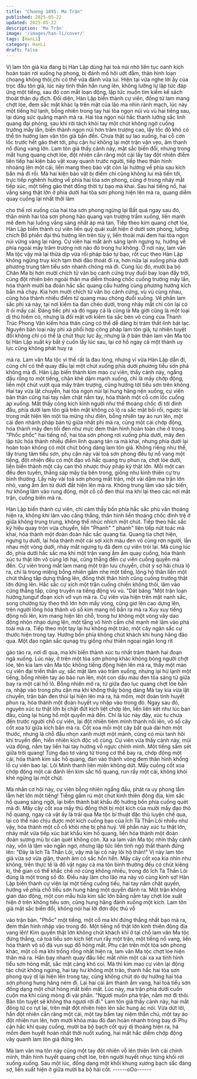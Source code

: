 ```yaml
---
title: "Chương 1895: Ma Trận"
published: 2025-05-22
updated: 2025-05-22
description: 'Ma Trận'
image: '/images/han-li/cover/'
tags: [HanLi]
category: HanLi
draft: false
---
```


Vị lam tôn giả kia đang bị Hàn Lập dùng hai toà núi nhỏ liên tục
oanh kích hoàn toàn rơi xuống hạ phong, bị đánh mồ hôi ướt
đẫm, thân hình loạn choạng không thôi,chỉ có thể vừa đánh vừa
lui. Hiện tại vừa nghe lời ấy của trọc đầu tôn giả, lúc này tinh thần
hắn rung lên, không lưỡng lự lập tức đáp ứng một tiếng, sau đó
con mắt loạn động, lập tức muốn tìm kiếm kế sách thoát thân dụ
địch.
Đối diện, Hàn Lập biến thành cự viên, đồng tử lam mang chợt lóe,
đem sắc mặt khác lạ trên mặt của lão ma nhìn rành mạch, lúc này
một tiếng hừ lạnh, bỗng nhiên trong tay hai tòa ngọn núi vù vù hai
tiếng sau, lại dùng sức quăng mạnh mà ra.
Hai tòa ngọn núi hắc thanh lưỡng sắc linh quang đại phóng, sau
khi rời tách khỏi tay một chút không ngờ cuồng trướng mấy lần,
biến thành ngọn núi hơn trăm trượng cao, lấy tốc độ khó có thể
tin hướng lam văn tôn giả bắn đến.
Chưa thật sự lao xuống, hai cỗ cơn lốc trước hết gào thét tới, phụ
cận hư không lại một trận vặn vẹo, âm thanh nổ đùng vang lớn.
Lam tôn giả thấy cảnh này, mặt sắc biến đổi, nhưng trong mắt
hung quang chợt lóe, đột nhiên cắn răng một cái lấy tay đột nhiên
điểm liên tiếp hai kiện bảo vật xoay quanh trước người, tiếp theo
thân hình nhoáng lên một cái, liền mang theo bảo vật còn lại
hướng về phía sau kích bắn mà đi rồi.
Mà hai kiện bảo vật bị điểm chỉ cũng không lui mà tiến tới, trực
tiếp nghênh hướng về phía hai tòa sơn phong, cũng ở trong nháy
mắt tiếp xúc, một tiếng gào thét đồng thời tự bạo mà khai.
Sau hai tiếng nổ, hai vầng sáng thật lớn ở phía dưới hai tòa sơn
phong hiện lên mà ra, quang diễm quay cuồng lại nhất thời làm

cho thế rơi xuống của hai tòa sơn phong ngừng lại
Bất quá ngay sau đó, thân mình hai tòa sơn phong hào quang
vạn trượng trầm xuống, liền mạnh mẽ đem hai luồng vầng sáng
nhất áp mà tan.
Tiếp theo kim quang chợt lóe, Hàn Lập biến thành cự viên liền
quỷ quái xuất hiện ở dưới sơn phong, lưỡng chích Bồ phiến đại
thủ hướng lên trên tùy ý, liền thoải mái đem hai tòa ngọn núi vững
vàng lại nâng.
Cự viên hai mắt ánh sáng lạnh ngưng tụ, hướng về phía ngoài
mấy trăm trượng nơi nào đó trong hư không.
Ở nơi này, lam văn Ma tộc vậy mà lại thừa dịp vừa rồi pháp bảo
tự bạo, rốt cục theo Hàn Lập không ngừng truy kích tạm thời đào
thoát đi ra, hơn nữa lại xuống phía dưới phương trung tâm tiểu
sơn nhanh chóng mà đi.
Cùng lúc đó, mười ba bộ Chân Ma bị hơn mười chích tử văn bọ
cánh cứng truy đuồi bay loạn đầy trời, cũng đột nhiên bên ngoài
thân ma diễm thoáng chốc cuồng trướng mấy lần, hóa thành
mười ba đoàn hắc sắc quang cầu hướng cùng phương hướng
kích bắn mà chạy.
Kia hơn mười chích tử văn bọ cánh cứng, vù vù cùng nhau, cũng
hóa thành nhiều điểm tử quang mau chóng đuổi xuống.
Về phần lam sắc phi xà này, tại nơi kiếm tia đan chéo dưới, trong
nháy mắt chỉ còn lại có ít ỏi mấy cái.
Đáng tiếc phi xà đó ngay cả là cũng là Ma giới cũng là một loại dị
thú hiếm có, nhưng là đối mặt với kiếm tia sắc bén vô cùng của
Thanh Trúc Phong Vân kiếm hóa thân cũng có thể dễ dàng bị
trảm thất linh bát lạc.
Nguyên bản loại này phi xà phối hợp công pháp lam tôn giả, tự
nhiên tuyệt đối không chỉ có thể là chút thực lực ấy, nhưng là ở
bản thân lam văn Ma tộc bị Hàn Lập xuất kỳ bất ý cuốn lấy lúc
sau, lại cơ hồ ngay cả một thành uy lực cũng không phát huy ra

mà ra.
Lam văn Ma tộc vì thế rất là đau lòng, nhưng vì vừa Hàn Lập dẫn
đi, cũng chỉ có thể quay đầu lại một chút xuống phía dưới phương
tiểu sơn phá không mà đi.
Hàn Lập biến thành kim mao cự viên, thấy cảnh này, ngẩng đầu
rống to một tiếng, chân khẽ dậm mạnh xuống, chỉ là mấy chớp
động, liền một chút vượt qua mấy trăm trượng, cũng hướng tới
tiểu sơn trên không.
Hai tay vừa lật chuyển, hai tòa ngọn núi lại hung hăng nện xuống,
cự viên bản thân cũng hai tay nắm chặt nắm tay, hóa thành một
cỗ cơn lốc cuồng áp xuống.
Mắt thấy công kích kinh người như thế thoáng chốc đi tới đỉnh
đầu, phía dưới lam tôn giả trên mặt không có lộ ra sắc mặt bối rối,
ngược lại trong mắt hiện lên một tia mừng như điên, bỗng nhiên
tay áo run lên, một cái đen nhánh pháp bàn từ giữa nhất phi mà
ra, cũng một cái chớp động, hóa thành mây đen tối đen như mực
đem thân hình hoàn toàn che ở trong.
"Phốc phốc" hai tiếng nổ, hai tòa sơn phong rơi xuống phía dưới,
mây đen lập tức hóa thành nhiều điểm linh quang tản ra mà khai,
nhưng phía dưới lại hoàn toàn không có một chút bóng dáng lam
tôn giả.
Không riêng như thế, lấy trung tâm tiểu sơn, phụ cận này vài toà
sơn phong đều tự nổ vang một tiếng, đột nhiên đều có một đạo vô
hắc quang trụ phun ra, chợt lóe dưới, liền biến thành một cây can
thô nhược thủy pháp kỳ thật lớn.
Mỗi một can đều đen tuyền, thẳng sáp mây tía bên trong, giống
như kình thiên cự trụ bình thường.
Lấy này vài toà sơn phong mắt trận, một vài dặm ma trận lớn nhỏ,
vang ầm ầm từ dưới đất hiện lên mà ra.
Không trung lâm vào sắc biến, hư không lâm vào rung động, một
cỗ cỗ đen thùi ma khí lại theo các nơi mắt trận, cuồng biến mà ra.

Hàn Lập biến thành cự viên, chỉ cảm thấy bốn phía hắc sắc phù
văn thoáng hiện ra, không khí lâm vào căng thẳng, thân hình liền
thoáng chốc đình trệ ở giữa không trung trung, không thể nhúc
nhích một chút.
Tiếp theo hắc sắc ký hiệu quay tròn vừa chuyển, liền "Phanh" "
phanh" liên tiếp nứt toác mà khai, hóa thành một đoàn đoàn hắc
sắc quang tia.
Quang tia chợt hiện, ngưng tụ dưới, lại hóa thành một cái sợi xích
màu đen vô cùng rợn người, lẫn nhau một vòng dưới, nháy mắt
ngưng tụ đã đem cự viên trói lại.
Mà cùng lúc đó, phía dưới hắc sắc ma khí một trận vang ầm ầm
quay cuồng, hóa thành xúc tu thật lớn vô cùng lợi hại, cũng thẳng
đến cự viên cuồng quyển mà đến.
Cự viên trong mắt lam mang một trận lưu chuyển, chút ý sợ hãi
chưa lộ ra, chỉ là trong miệng bỗng nhiên gầm nhẹ một tiếng, lông
hộ thân liền một chút thẳng tắp dựng thẳng lên, đồng thời thân
hình cũng cuồng trướng thật lớn đứng lên.
Hắc sắc cự xích một trận cuồng chiến không thôi, lâm vào cứng
thẳng tắp, cũng truyền ra tiếng động vù vù.
"Dát băng "Một trận loạn hưởng,tunguf đoạn xích vỡ vụn mà ra.
Cự viên vừa hiện trên mặt nanh sắc, song chưởng tùy theo thô
lớn hơn mấy vòng, cũng giơ lên cao dựng lên, trên người lông
hóa thành vô số kim mang nổ bắn ra mà ra
Xuy xuy tiếng động nổi lên, kim mang hiện lên chỗ, trong hư
không một vòng vây dao động nhộn nhạo dựng lên, một tầng vô
hình cấm chế mạnh mẽ lâm vào phá toái mà ra. Tiếp theo một tay
lại hư không một trảo, một cây ngân sắc cự thước hiện trong tay.
Hướng bốn phía không chút khách khí hung hăng đảo qua.
Một đạo ngân sắc qunag trụ giống như thiên ngoại ngân long rít

gào tảo ra, nơi đi qua, ma khí biến thành xúc tu nhất trảm thành
hai đoạn ngã xuống.
Lúc này, ở trên một tòa sơn phong khác không bóng người chợt
lóe, tên kia lam văn Ma tộc không tiếng động hiện lên mà ra, thấy
một màn cự viên đại triển thần uy, sắc mặt lâm vào trầm xuống,
nhưng lại hừ lạnh một tiếng, bỗng nhiên tay áo bào run lên, một
con dấu màu đen tỏa sáng từ giữa bay ra một cái hồ lô. Bỗng
nhiên mở ra, từ giữa đạo lục quang chợt lóe bắn ra, nhập vào
trong phụ cận ma khí không thấy bóng dáng
Mà tay kia vừa lật chuyển, trận bàn đen thùi lại hiện lên mà ra, há
mồm, một đoàn tinh huyết phun ra, hóa thành một đoàn huyết vụ
nhập vào trong đó.
Ngay sau đó, nguyên xúc tu thật lớn bị chặt đứt kịch liệt chớp lên,
liền liên kết như lúc ban đầu, cũng lại hùng hổ một quyển mà đến.
Chỉ là lúc này đây, xúc tu chưa đến trước người chỗ cự viên, lại
đột nhiên tiêm minh thanh nổi lên, vô số cây cốt xoa từ giữa kích
bắn mà ra.
Cốt xoa mỗi một cây bất quá dài hơn một thước, nhưng là chỗ
đầu nhọn xanh mượt một mảnh, cũng có mùi tanh hôi khí truyền
đến, hiển nhiên kịch độc vô cùng.
Cự viên vừa thấy cảnh này, mũi vừa động, nắm tay liền hai tay
hướng vỗ ngực chính mình.
Một tiếng sấm sét giữa trời quang!
Từng đạo tơ vàng từ trong cơ thể bay ra, chớp động một cái, hóa
thành kim sắc hồ quang, đan vào thành võng đem thân hình
khổng lồ cự viên bao lại.
Lôi Minh thanh liên miên không dứt.
Mấy cuồng cốt xoa chớp động một cái đánh lên kim sắc hồ
quang, run rẩy một cái, không khỏi khẽ ngừng lại một chút.

Mà nhân cơ hội này, cự viên bỗng nhiên ngẩng đầu, phát ra uy
phong lẫm lẫm hét lớn một tiếng!
Tiếng gầm rú một chút kinh thiên động địa, kim sắc hồ quang
sáng ngời, lại biến thành bát khẩu độ hướng bốn phía cuồng quét
mà đi.
Mấy cây cốt xoa mấy thủ đồng thời bị một kích của mười mấy đạo
thô hồ quang, ngay cả vật ấy là trải qua Ma tộc bí thuật đặc thù
luyện chế qua, lại có thể nào chịu được một kích cuồng bạo của
Ích Tà Thần Lôi nhiều như vậy, hóa thành một cỗ cỗ khói nhẹ bị
phá huỷ.
Về phần này xúc tu thật lớn, nháy mắt vừa tiếp xúc bát khẩu kim
hồ quang, liền hóa thành một đoàn đoàn sương mù bị càn quét
không còn.
Xa xa lam văn Ma tộc nhìn thấy cảnh này, vốn là lâm vào ngẩn
ngơ, nhưng lập tức liền tỉnh ngộ thất thanh đứng lên:
"Đây là Ích Tà Thần Lôi, vậy mà lại có này lôi hộ thân!"
Vị này lam tôn giả vừa sợ vừa giận, thanh âm có sắc hổn hển.
Mấy cây cốt xoa kia nhìn như không, trên thực tế là đồ vật ngay
cả ma tôn bình thường đều có chút kiêng kị, thế gian có thể khắc
chế nó cũng không nhiều, trong đó Ích Tà Thần Lôi đúng là một
trong số đó.
Điều này làm cho lão ma này vô cùng kinh sợ!
Hàn Lập biến thành cự viên lại một tiếng cuồng tiếu, hai tay nắm
chặt quyền, hướng về phía chỗ tiểu sơn hung hăng một quyền
đánh ra.
Một trận không gian dao động, một con mẫu hứa kim sắc lớn
bằng nắm tay chợt lóe xuất hiện ở trên không tiểu sơn, cũng hung
hăng đánh xuống một kích.
Lam tôn giả mặt sắc biến đổi, không nói hai lời đơn độc thủ vỗ

vào trận bàn.
"Phốc" một tiếng, một cỗ ma khí đứng thẳng nhất bạo mà ra, đem
thân hình nhập vào trong đó.
Một tiếng nổ thật lớn kinh thiên động địa vang lên!
Kim quyền thật lớn không chút khách khí ở tại chỗ lam văn Ma tộc
đứng thẳng, cả toà tiểu sơn kịch liệt run rẩy một trận, một tiếng nổ
vang, liền hóa thành vô số đá vụn sụp đổ hỏng mất.
Phụ cận trên một tòa sơn phong khác, một cỗ ma khí trống rỗng
nhất hiện ra, lam văn Ma tộc chợt lóe hiện thân mà ra.
Hắn bay nhanh quay đầu liếc mắt nhìn một cái xa xa tình hình tiểu
sơn hỏng mất, sắc mặt càng khó coi.
Mà thì kim mao cự viên lại động tác chút không ngừng, hai tay hư
không một trảo, thanh hắc hai tòa sơn phong quỷ dị lại hiện lên
trong tay, cũng không chút do dự hướng hai tòa sơn phong hung
hăng ném đi.
Lại hai cái âm thanh ầm vang, hai toà tiểu sơn đồng dạng một
chút hỏng mất biến mất.
Lúc này, ma trận phía dưới cuồn cuộn ma khí cũng mỏng đi vài
phần.
"Ngươi muốn phá trận, nằm mơ đi thôi. Bản tôn tuyệt sẽ không
tha ngươi rời đi." Lam tôn giả thấy cảnh này, hai mắt đồng tử co
rụt lại, trên mặt đột nhiên hiện lên sắc hung ác nói.
Vừa dứt lời, hắn đột nhiên cắn răng một cái, một tay bấm tay
niệm thần chú, một tay áo đột nhiên run lên, hơn mười khỏa màu
đỏ đan hoàn nhanh tróng bay đi
Phụ cận hắc khí quay cuồng, mười ba bộ bạch cốt quỷ dị thoáng
hiện ra, há mồm đem huyết hoàn nhất thời nuốt xuống, hai mắt
hắc diễm chớp động vây quanh lam tôn giả đứng lên.

Mà lam văn ma tôn này cũng một tay đột nhiên vỗ lên thiên linh
cái chính mình, thân hình huyết quang chợt lóe, trên người huyết
nhục từng khối rơi xuống xuống.
Sau một lúc, đồng dạng một khối khung xương bạch sắc đáng sợ,
liền xuất hiện ở giữa mười ba bộ hài cốt.
------oOo------
